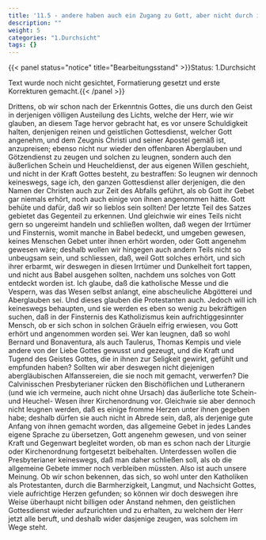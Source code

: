 ```yaml
---
title: '11.5 - andere haben auch ein Zugang zu Gott, aber nicht durch ihre Form des Gottesdienstes'
description: ""
weight: 5
categories: "1.Durchsicht"
tags: {}
---
```


{{< panel status="notice" title="Bearbeitungsstand" >}}Status: 1.Durchsicht


Text wurde noch nicht gesichtet, Formatierung gesetzt und erste Korrekturen gemacht.{{< /panel >}}

<!-- Seite 486 -->


Drittens, ob wir schon nach der Erkenntnis
Gottes, die uns durch den Geist in derjenigen
völligen Austeilung des Lichts, welche der Herr,
wie wir glauben, an diesem Tage hervor gebracht hat,
es vor unsere Schuldigkeit halten, denjenigen reinen
und geistlichen Gottesdienst, welcher Gott angenehm,
und dem Zeugnis Christi und seiner Apostel gemäß ist,
anzupreisen; ebenso nicht nur wieder den offenbaren
Aberglauben und Götzendienst zu zeugen und
solchen zu leugnen, sondern auch den äußerlichen Schein
und Heucheldienst, der aus eigenen Willen geschieht,
und nicht in der Kraft Gottes besteht, zu bestraffen:
So leugnen wir dennoch keineswegs, sage
ich, den ganzen Gottesdienst aller derjenigen, die
den Namen der Christen auch zur Zeit des Abfalls
geführt, als ob Gott ihr Gebet gar niemals erhört,
noch auch einige von ihnen angenommen hätte.
Gott behüte und dafür, daß wir so lieblos sein sollten!
Der letzte Teil des Satzes gebietet das Gegenteil
zu erkennen. Und gleichwie wir eines Teils
nicht gern so ungereimt handeln und schließen wollten,
daß wegen der Irrtümer und Finsternis, womit manche
in Babel bedeckt, und umgeben gewesen, keines<!-- Seite 487 -->
Menschen Gebet unter ihnen erhört worden, oder
Gott angenehm gewesen wäre; deshalb wollen wir hingegen
auch andern Teils nicht so unbeugsam sein,
und schliessen, daß, weil Gott solches erhört, und
sich ihrer erbarmt, wir deswegen in diesen Irrtümer
und Dunkelheit fort tappen, und nicht aus Babel
ausgehen sollten, nachdem uns solches von Gott
entdeckt worden ist. Ich glaube, daß die katholische
Messe und die Vespern, was das Wesen selbst anlangt,
eine abscheuliche Abgötterei und Aberglauben
sei. Und dieses glauben die Protestanten auch.
Jedoch will ich keineswegs behaupten, und sie werden
es eben so wenig zu bekräftigen suchen, daß in
der Finsternis des Katholizismus kein aufrichtiggesinnter
Mensch, ob er sich schon in solchen Gräueln eifrig
erwiesen, vou Gott erhört und angenommen worden
sei. Wer kan leugnen, daß so wohl Bernard
und Bonaventura, als auch Taulerus, Thomas
Kempis und viele andere von der Liebe Gottes gewusst
und gezeugt, und die Kraft und Tugend des
Geistes Gottes, die in ihnen zur Seligkeit gewirkt,
gefühlt und empfunden haben? Sollten wir aber deswegen
nicht diejenigen abergläubischen Alfanssereien,
die sie noch mit gemacht, verwerfen? Die Calvinisschen
Presbyterianer rücken den Bischöflichen und
Lutheranern (und wie ich vermeine, auch nicht ohne
Ursach) das äußerliche tote Schein- und Heuchel-
Wesen ihrer Kirchenordnung vor. Gleichwie
sie aber dennoch nicht leugnen werden, daß es
einige fromme Herzen unter ihnen gegeben habe; deshalb
dürfen sie auch nicht in Abrede sein, daß, als derjenige
gute Anfang von ihnen gemacht worden, das
allgemeine Gebet in jedes Landes eigene Sprache zu
übersetzen, Gott angenehm gewesen, und von seiner
Kraft und Gegenwart begleitet worden, ob man es
schon nach der Liturgie oder Kirchenordnung fortgesetzt<!-- Seite 488 -->
beibehalten. Unterdessen wollen die Presbyterianer
keineswegs, daß man daher schließen soll, als
ob die allgemeine Gebete immer noch verbleiben
müssten. Also ist auch unsere Meinung. Ob wir
schon bekennen, das sich, so wohl unter den Katholiken
als Protestanten, durch die Barmherzigkeit, Langmut,
und Nachsicht Gottes, viele aufrichtige Herzen
gefunden; so können wir doch deswegen ihre Weise
überhaupt nicht billigen oder Anstand nehmen, den
geistlichen Gottesdienst wieder aufzurichten und zu
erhalten, zu welchem der Herr jetzt alle beruft,
und deshalb wider dasjenige zeugen, was solchem im
Wege steht.
